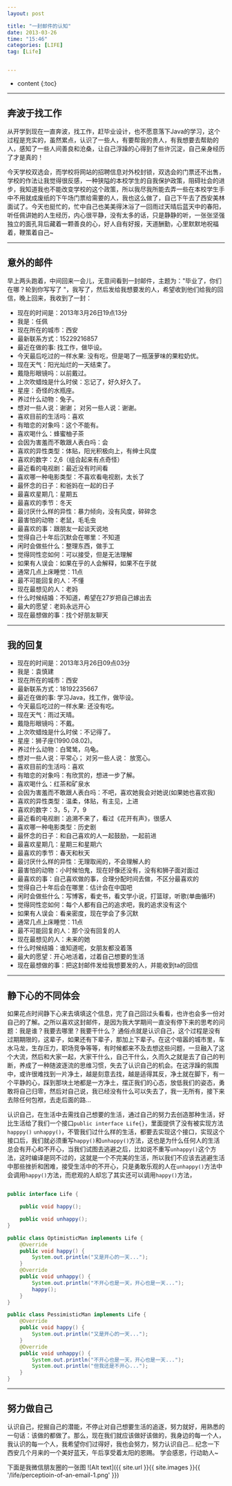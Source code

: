 ```yaml
---
layout: post

title: "一封邮件的认知"
date: 2013-03-26
time: "15:46"
categories: [LIFE]
tag: [Life]


---
```


* content
{:toc}

---

## 奔波于找工作
从开学到现在一直奔波，找工作，赶毕业设计，也不愿意落下Java的学习，这个过程是充实的，虽然累点，认识了一些人，有要帮我的贵人，有我想要去帮助的人，感知了一些人间善良和沧桑，让自己浮躁的心得到了些许沉淀，自己亲身经历了才是真的！

今天学校双选会，而学校将网站的招聘信息对外校封锁，双选会的门票还不出售，学校的作法让我觉得很反感，一种狭隘的本校学生的自我保护政策，阻碍社会的进步，我知道我也不能改变学校的这个政策，所以我尽我所能去弄一些在本校学生手中不用就成废纸的下午场门票给需要的人，我也这么做了，自己下午去了西安美林面试了。今天也挺忙的，忙中自己也美美得沐浴了一回雨过天晴后蓝天中的春阳，听任佩讲她的人生经历，内心很平静，没有太多的话，只是静静的听，一张张坚强独立的面孔背后藏着一颗善良的心，好人自有好报，天道酬勤，心里默默地祝福着，鞭策着自己~

---

## 意外的邮件
早上两头跑着，中间回来一会儿，无意间看到一封邮件，主题为："毕业了，你们在哪？轮到你写写了 "，我写了，然后发给我想要发的人，希望收到他们给我的回信，晚上回来，我收到了一封：

* 现在的时间是：2013年3月26日19点13分
* 我是：任佩
* 现在所在的城市：西安
* 最新联系方式：15229216857
* 最近在做的事: 找工作，做毕设。
* 今天最后吃过的一样水果: 没有吃，但是喝了一瓶菠萝味的果粒奶优。
* 现在天气：阳光灿烂的一天结束了。
* 戴隐形眼镜吗：以前戴过。
* 上次吹蜡烛是什么时侯：忘记了，好久好久了。
* 星座：奇怪的水瓶座。
* 养过什么动物：兔子。
* 想对一些人说：谢谢； 对另一些人说：谢谢。
* 喜欢目前的生活吗：喜欢
* 有暗恋的对象吗：这个不能有。
* 喜欢喝什么：蜂蜜柚子茶
* 会因为害羞而不敢跟人表白吗：会
* 喜欢的异性类型：体贴，阳光积极向上，有绅士风度
* 喜欢的数字：2,6（组合起来有点奇怪）
* 最近看的电视剧：最近没有时间看
* 喜欢哪一种电影类型：不喜欢看电视剧，太长了
* 最怀念的日子：和爸妈在一起的日子
* 最喜欢星期几：星期五
* 最喜欢的季节：冬天
* 最讨厌什么样的异性：暴力倾向，没有风度，碎碎念
* 最害怕的动物：老鼠，毛毛虫
* 最喜欢的事：跟朋友一起谈天说地
* 觉得自己十年后沉默会在哪里：不知道
* 闲时会做些什么：整理东西，做手工
* 觉得同性恋如何：可以接受，但是无法理解
* 如果有人误会：如果在乎的人会解释，如果不在乎就
* 通常几点上床睡觉：11点
* 最不可能回复的人：不懂
* 现在最想见的人：老妈
* 什么时候结婚：不知道，希望在27岁把自己嫁出去
* 最大的愿望：老妈永远开心
* 现在最想做的事：找个好朋友聊天

---

## 我的回复
* 现在的时间是：2013年3月26日09点03分
* 我是：袁慎建
* 现在所在的城市：西安
* 最新联系方式：18192235667
* 最近在做的事: 学习Java，找工作，做毕设。
* 今天最后吃过的一样水果: 还没有吃。
* 现在天气：雨过天晴。
* 戴隐形眼镜吗：不戴。
* 上次吹蜡烛是什么时侯：不记得了。
* 星座：狮子座(1990.08.02)。
* 养过什么动物：白鹭鸶，乌龟。
* 想对一些人说：平常心； 对另一些人说： 放宽心。
* 喜欢目前的生活吗：喜欢
* 有暗恋的对象吗：有欣赏的，想进一步了解。
* 喜欢喝什么：红茶和矿泉水
* 会因为害羞而不敢跟人表白吗：不吧，喜欢她我会对她说(如果她也喜欢我)
* 喜欢的异性类型：温柔，体贴，有主见，上进
* 喜欢的数字：3，5，7，9
* 最近看的电视剧：追溯不来了，看过《花开有声》，很感人
* 喜欢哪一种电影类型：历史剧
* 最怀念的日子：和自己喜欢的人一起鼓励，一起前进
* 最喜欢星期几：星期三和星期六
* 最喜欢的季节：春天和秋天
* 最讨厌什么样的异性：无理取闹的，不会理解人的
* 最害怕的动物：小时候怕鬼，现在好像还没有，没有和狮子面对面过
* 最喜欢的事：自己喜欢做的事，合理分配时间去做，不区分最喜欢的
* 觉得自己十年后会在哪里：估计会在中国吧
* 闲时会做些什么：写博客，看史书，看文学小说，打篮球，听歌(单曲循环)
* 觉得同性恋如何：每个人都有自己的追求吧，我的追求没有这个
* 如果有人误会：看亲密度，现在学会了多沉默
* 通常几点上床睡觉：11点
* 最不可能回复的人：那个没有回复的人
* 现在最想见的人：未来的她
* 什么时候结婚：谁知道呢，女朋友都没着落
* 最大的愿望：开心地活着，过着自己想要的生活
* 现在最想做的事：把这封邮件发给我想要发的人，并能收到ta的回信

---

## 静下心的不同体会
如果花点时间静下心来去填填这个信息，完了自己回过头看看，也许也会多一份对自己的了解。之所以喜欢这封邮件，是因为我大学期间一直没有停下来的思考的问题：我是谁？我要去哪里？我要干什么？ 通俗点就是认识自己，这个过程是没有过期期限的，这辈子，如果还有下辈子，那加上下辈子。在这个喧嚣的城市里，车水马龙，生存压力，职场竞争等等，有时候都来不及去想这些问题，一旦融入了这个大流，然后和大家一起，大家干什么，自己干什么，久而久之就是去了自己的判断，养成了一种随波逐流的思维习惯，失去了认识自己的机会。在这浮躁的氛围中，或许很难找到一片净土，越是刻意去找，越是适得其反，净土就在脚下，有一个平静的心，踩到那块土地都是一方净土，摆正我们的心态，放低我们的姿态，勇敢将自己归零，然后对自己说，我已经没有什么可以失去了，我一无所有，接下来去除任何包袱，去走后面的路...


认识自己，在生活中去需找自己想要的生活，通过自己的努力去创造那种生活，好比生活给了我们一个接口`public interface Life{}`，里面提供了没有被实现方法`happpy()` `unhappy()`，不管我们过什么样的生活，都要去实现这个接口，实现这个接口后，我们就必须重写`happy()`和`unhappy()`方法，这也是为什么任何人的生活总会有开心和不开心，当我们试图去逃避之后，比如说不重写`unhappy()`这个方法，这时编译是同不过的，这就是一个不完美的生活，所以我们不应该去逃避生活中那些挫折和困难，接受生活中的不开心，只是勇敢乐观的人在`unhappy()`方法中会调用`happy()`方法，而悲观的人却忘了其实还可以调用`happy()`方法，

```java

public interface Life {

    public void happy();

    public void unhappy();
}

public class OptimisticMan implements Life {
    @Override
    public void happy() {
        System.out.println("又是开心的一天...");
    }
    @Override
    public void unhappy() {
        System.out.println("不开心也是一天，开心也是一天...");
        happy();
    }
}

public class PessimisticMan implements Life {
    @Override
    public void happy() {
        System.out.println("又是开心的一天...");
    }
    @Override
    public void unhappy() {
        System.out.println("不开心也是一天，开心也是一天...");
        System.out.println("但我还是不开心...");
    }
}

```

---

## 努力做自己
认识自己，挖掘自己的潜能，不停止对自己想要生活的追逐，努力就好，用熟悉的一句话：该做的都做了。那么，现在我们就应该做好该做的，我身边的每一个人，我认识的每一个人，我希望你们过得好，我也会努力，努力认识自己...
纪念一下西安几个月来的一个美好蓝天，午后享受着太阳的恩赐。
学会感恩，行动助人~

下面是我微信朋友圈的一张图
![Alt text]({{ site.url }}{{ site.images }}{{ '/life/perceptioin-of-an-email-1.png' }})
